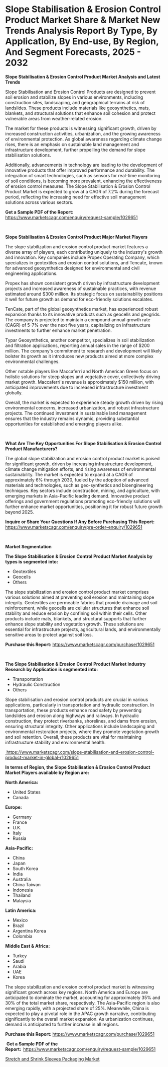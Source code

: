 <p><h1>Slope Stabilisation & Erosion Control Product Market Share & Market New Trends Analysis Report By Type, By Application, By End-use, By Region, And Segment Forecasts, 2025 - 2032</h1></p><p><strong>Slope Stabilisation & Erosion Control Product Market Analysis and Latest Trends</strong></p>
<p><p>Slope Stabilisation and Erosion Control Products are designed to prevent soil erosion and stabilize slopes in various environments, including construction sites, landscaping, and geographical terrains at risk of landslides. These products include materials like geosynthetics, mats, blankets, and structural solutions that enhance soil cohesion and protect vulnerable areas from weather-related erosion.</p><p>The market for these products is witnessing significant growth, driven by increased construction activities, urbanization, and the growing awareness of environmental protection. As global awareness regarding climate change rises, there is an emphasis on sustainable land management and infrastructure development, further propelling the demand for slope stabilisation solutions.</p><p>Additionally, advancements in technology are leading to the development of innovative products that offer improved performance and durability. The integration of smart technologies, such as sensors for real-time monitoring of soil conditions, is becoming more prevalent, enhancing the effectiveness of erosion control measures. The Slope Stabilisation & Erosion Control Product Market is expected to grow at a CAGR of 7.2% during the forecast period, reflecting the increasing need for effective soil management solutions across various sectors.</p></p>
<p><strong>Get a Sample PDF of the Report:&nbsp;</strong> <a href="https://www.marketscagr.com/enquiry/request-sample/1029651?utm_campaign=3092&utm_medium=2&utm_source=Github&utm_content=ia&utm_term=21032025&utm_id=slope-stabilisation-erosion-control-product">https://www.marketscagr.com/enquiry/request-sample/1029651</a></p>
<p>&nbsp;</p>
<p><strong>Slope Stabilisation & Erosion Control Product Major Market Players</strong></p>
<p><p>The slope stabilization and erosion control product market features a diverse array of players, each contributing uniquely to the industry's growth and innovation. Key companies include Propex Operating Company, which specializes in geotextiles and erosion control solutions, and Tencate, known for advanced geosynthetics designed for environmental and civil engineering applications.</p><p>Propex has shown consistent growth driven by infrastructure development projects and increased awareness of sustainable practices, with revenue estimated around $300 million. Its strategic focus on sustainability positions it well for future growth as demand for eco-friendly solutions escalates.</p><p>TenCate, part of the global geosynthetics market, has experienced robust expansion thanks to its innovative products such as geocells and geogrids. The company is projected to maintain a compound annual growth rate (CAGR) of 5-7% over the next five years, capitalizing on infrastructure investments to further enhance market penetration.</p><p>Typar Geosynthetics, another competitor, specializes in soil stabilization and filtration applications, reporting annual sales in the range of $200 million. The company's commitment to research and development will likely bolster its growth as it introduces new products aimed at more complex environmental challenges.</p><p>Other notable players like Maccaferri and North American Green focus on holistic solutions for steep slopes and vegetative cover, collectively driving market growth. Maccaferri's revenue is approximately $150 million, with anticipated improvements due to increased infrastructure investment globally.</p><p>Overall, the market is expected to experience steady growth driven by rising environmental concerns, increased urbanization, and robust infrastructure projects. The continued investment in sustainable land management ensures that the industry remains dynamic, providing substantial opportunities for established and emerging players alike.</p></p>
<p>&nbsp;</p>
<p><strong>What Are The Key Opportunities For Slope Stabilisation & Erosion Control Product Manufacturers?</strong></p>
<p><p>The global slope stabilization and erosion control product market is poised for significant growth, driven by increasing infrastructure development, climate change mitigation efforts, and rising awareness of environmental sustainability. The market is expected to expand at a CAGR of approximately 6% through 2030, fueled by the adoption of advanced materials and technologies, such as geo-synthetics and bioengineering techniques. Key sectors include construction, mining, and agriculture, with emerging markets in Asia-Pacific leading demand. Innovative product offerings and government regulations promoting eco-friendly solutions will further enhance market opportunities, positioning it for robust future growth beyond 2025.</p></p>
<p><strong>Inquire or Share Your Questions If Any Before Purchasing This Report:</strong> <a href="https://www.marketscagr.com/enquiry/pre-order-enquiry/1029651?utm_campaign=3092&utm_medium=2&utm_source=Github&utm_content=ia&utm_term=21032025&utm_id=slope-stabilisation-erosion-control-product">https://www.marketscagr.com/enquiry/pre-order-enquiry/1029651</a></p>
<p>&nbsp;</p>
<p><strong>Market Segmentation</strong></p>
<p><strong>The Slope Stabilisation & Erosion Control Product Market Analysis by types is segmented into:</strong></p>
<p><ul><li>Geotextiles</li><li>Geocells</li><li>Others</li></ul></p>
<p><p>The slope stabilization and erosion control product market comprises various solutions aimed at preventing soil erosion and maintaining slope integrity. Geotextiles are permeable fabrics that provide drainage and soil reinforcement, while geocells are cellular structures that enhance soil stability and reduce erosion by confining soil within their cells. Other products include mats, blankets, and structural supports that further enhance slope stability and vegetation growth. These solutions are essential for infrastructure projects, agricultural lands, and environmentally sensitive areas to protect against soil loss.</p></p>
<p><strong>Purchase this Report:&nbsp;</strong><a href="https://www.marketscagr.com/purchase/1029651?utm_campaign=3092&utm_medium=2&utm_source=Github&utm_content=ia&utm_term=21032025&utm_id=slope-stabilisation-erosion-control-product">https://www.marketscagr.com/purchase/1029651</a></p>
<p>&nbsp;</p>
<p><strong>The Slope Stabilisation & Erosion Control Product Market Industry Research by Application is segmented into:</strong></p>
<p><ul><li>Transportation</li><li>Hydraulic Construction</li><li>Others</li></ul></p>
<p><p>Slope stabilisation and erosion control products are crucial in various applications, particularly in transportation and hydraulic construction. In transportation, these products enhance road safety by preventing landslides and erosion along highways and railways. In hydraulic construction, they protect riverbanks, shorelines, and dams from erosion, ensuring structural integrity. Other applications include landscaping and environmental restoration projects, where they promote vegetation growth and soil retention. Overall, these products are vital for maintaining infrastructure stability and environmental health.</p></p>
<p><a href="https://www.marketscagr.com/slope-stabilisation-and-erosion-control-product-market-in-global-r1029651?utm_campaign=3092&utm_medium=2&utm_source=Github&utm_content=ia&utm_term=21032025&utm_id=slope-stabilisation-erosion-control-product">&nbsp;https://www.marketscagr.com/slope-stabilisation-and-erosion-control-product-market-in-global-r1029651</a></p>
<p><strong>In terms of Region, the Slope Stabilisation & Erosion Control Product Market Players available by Region are:</strong></p>
<p>
    <p> <strong> North America: </strong>
        <ul>
            <li>United States</li>
            <li>Canada</li>
        </ul>
        </p> 
    <p> <strong> Europe: </strong>
        <ul>
            <li>Germany</li>
            <li>France</li>
            <li>U.K.</li>
            <li>Italy</li>
            <li>Russia</li>
        </ul>
        </p> 
    <p> <strong> Asia-Pacific: </strong>
        <ul>
            <li>China</li>
            <li>Japan</li>
            <li>South Korea</li>
            <li>India</li>
            <li>Australia</li>
            <li>China Taiwan</li>
            <li>Indonesia</li>
            <li>Thailand</li>
            <li>Malaysia</li>
        </ul>
        </p> 
    <p> <strong> Latin America: </strong>
        <ul>
            <li>Mexico</li>
            <li>Brazil</li>
            <li>Argentina Korea</li>
            <li>Colombia</li>
        </ul>
        </p> 
    <p> <strong> Middle East & Africa: </strong>
        <ul>
            <li>Turkey</li>
            <li>Saudi</li>
            <li>Arabia</li>
            <li>UAE</li>
            <li>Korea</li>
        </ul>
    </p>
    </p>
<p><p>The slope stabilization and erosion control product market is witnessing significant growth across key regions. North America and Europe are anticipated to dominate the market, accounting for approximately 35% and 30% of the total market share, respectively. The Asia-Pacific region is also emerging rapidly, with a projected share of 25%. Meanwhile, China is expected to play a pivotal role in the APAC growth narrative, contributing significantly to the overall market expansion. As urbanization continues, demand is anticipated to further increase in all regions.</p></p>
<p><strong>Purchase this Report: </strong><a href="https://www.marketscagr.com/purchase/1029651?utm_campaign=3092&utm_medium=2&utm_source=Github&utm_content=ia&utm_term=21032025&utm_id=slope-stabilisation-erosion-control-product">https://www.marketscagr.com/purchase/1029651</a></p>
<p>&nbsp;<strong>Get a Sample PDF of the Report:&nbsp;&nbsp;</strong><a href="https://www.marketscagr.com/enquiry/request-sample/1029651?utm_campaign=3092&utm_medium=2&utm_source=Github&utm_content=ia&utm_term=21032025&utm_id=slope-stabilisation-erosion-control-product">https://www.marketscagr.com/enquiry/request-sample/1029651</a></p>
<p><strong></strong></p>
<p><p><a href="https://github.com/hirtzhulstsq/Market-Research-Report-List-1/blob/main/stretch-and-shrink-sleeves-packaging-market.md?utm_campaign=3092&utm_medium=2&utm_source=Github&utm_content=ia&utm_term=21032025&utm_id=slope-stabilisation-erosion-control-product">Stretch and Shrink Sleeves Packaging Market</a></p></p>